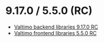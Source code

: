 # 9.17.0 / 5.5.0 (RC)

* [Valtimo backend libraries 9.17.0 RC](valtimo-backend-libraries.md)
* [Valtimo frontend libraries 5.5.0 RC](valtimo-frontend-libraries.md)
